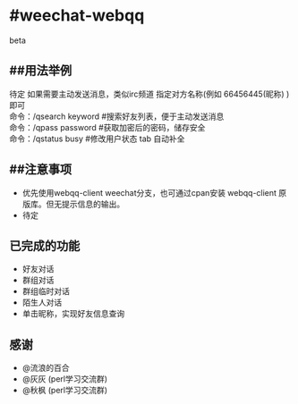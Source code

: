#weechat-webqq
=============

beta  
  
##用法举例
------------- 
待定 如果需要主动发送消息，类似irc频道 指定对方名称(例如 66456445(昵称) )即可  
命令：/qsearch keyword #搜索好友列表，便于主动发送消息  
命令：/qpass password  #获取加密后的密码，储存安全  
命令：/qstatus busy    #修改用户状态 tab 自动补全  
   
##注意事项
------------- 
+   优先使用webqq-client  weechat分支，也可通过cpan安装 webqq-client 原版库。但无提示信息的输出。
+   待定 
   
已完成的功能
-------------
+   好友对话
+   群组对话
+   群组临时对话
+   陌生人对话
+   单击昵称，实现好友信息查询
  
  
感谢
-------------  
-   @流浪的百合  
-   @灰灰 (perl学习交流群)  
-   @秋枫 (perl学习交流群)

